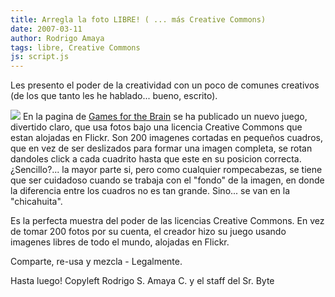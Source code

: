 ```yaml
---
title: Arregla la foto LIBRE! ( ... más Creative Commons)
date: 2007-03-11
author: Rodrigo Amaya
tags: libre, Creative Commons
js: script.js
---
```


Les presento el poder de la creatividad con
      un poco de comunes creativos (de los que tanto les he hablado... bueno, escrito).

[![](http://bp2.blogger.com/_ayvorITawE4/RfQNGcU_3XI/AAAAAAAAAKw/6-dx9ItT4u8/s400/games-for-the-brain.jpg)](http://bp2.blogger.com/_ayvorITawE4/RfQNGcU_3XI/AAAAAAAAAKw/6-dx9ItT4u8/s1600-h/games-for-the-brain.jpg)
En la pagina de  [Games for the Brain](http://www.gamesforthebrain.com/) se ha publicado un nuevo juego, divertido claro, que usa fotos bajo una
      licencia Creative Commons que estan alojadas en Flickr.
Son 200 imagenes
      cortadas en pequeños cuadros, que en vez de ser deslizados para formar una imagen completa, se
      rotan dandoles click a cada cuadrito hasta que este en su posicion correcta.
¿Sencillo?... la mayor parte si, pero como cualquier rompecabezas, se tiene que ser
      cuidadoso cuando se trabaja con el "fondo" de la imagen, en donde la diferencia entre los
      cuadros no es tan grande. Sino... se van en la "chicahuita".

Es la
      perfecta muestra del poder de las licencias Creative Commons.
En vez de tomar 200
      fotos por su cuenta, el creador hizo su juego usando imagenes libres de todo el mundo,
      alojadas en Flickr.

Comparte, re-usa y mezcla - Legalmente.

Hasta luego!
Copyleft Rodrigo S. Amaya C. y el staff del Sr.
      Byte